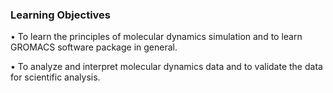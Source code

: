 ### Learning Objectives

•	To learn the principles of molecular dynamics simulation and to learn GROMACS software package in general.

•	To analyze and interpret molecular dynamics data and to validate the data for scientific analysis.

